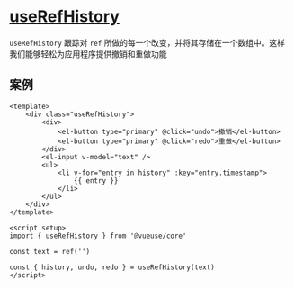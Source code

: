 # [useRefHistory](https://www.vueusejs.com/core/useRefHistory/)
`useRefHistory` 跟踪对 `ref` 所做的每一个改变，并将其存储在一个数组中。这样我们能够轻松为应用程序提供撤销和重做功能

## 案例
```vue
<template>
	<div class="useRefHistory">
        <div>
            <el-button type="primary" @click="undo">撤销</el-button>
            <el-button type="primary" @click="redo">重做</el-button>
        </div>
        <el-input v-model="text" />
        <ul>
            <li v-for="entry in history" :key="entry.timestamp">
                {{ entry }}
            </li>
        </ul>
	</div>
</template>

<script setup>
import { useRefHistory } from '@vueuse/core'

const text = ref('')

const { history, undo, redo } = useRefHistory(text)
</script>
```